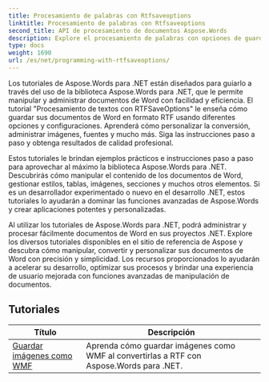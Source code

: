 ```yaml
---
title: Procesamiento de palabras con Rtfsaveoptions
linktitle: Procesamiento de palabras con Rtfsaveoptions
second_title: API de procesamiento de documentos Aspose.Words
description: Explore el procesamiento de palabras con opciones de guardado RTF en Aspose.Words para .NET. Aprenda a guardar y personalizar documentos RTF con tutoriales paso a paso y ejemplos de código C#.
type: docs
weight: 1690
url: /es/net/programming-with-rtfsaveoptions/
---
```

Los tutoriales de Aspose.Words para .NET están diseñados para guiarlo a través del uso de la biblioteca Aspose.Words para .NET, que le permite manipular y administrar documentos de Word con facilidad y eficiencia. El tutorial "Procesamiento de textos con RTFSaveOptions" le enseña cómo guardar sus documentos de Word en formato RTF usando diferentes opciones y configuraciones. Aprenderá cómo personalizar la conversión, administrar imágenes, fuentes y mucho más. Siga las instrucciones paso a paso y obtenga resultados de calidad profesional.

Estos tutoriales le brindan ejemplos prácticos e instrucciones paso a paso para aprovechar al máximo la biblioteca Aspose.Words para .NET. Descubrirás cómo manipular el contenido de los documentos de Word, gestionar estilos, tablas, imágenes, secciones y muchos otros elementos. Si es un desarrollador experimentado o nuevo en el desarrollo .NET, estos tutoriales lo ayudarán a dominar las funciones avanzadas de Aspose.Words y crear aplicaciones potentes y personalizadas.

Al utilizar los tutoriales de Aspose.Words para .NET, podrá administrar y procesar fácilmente documentos de Word en sus proyectos .NET. Explore los diversos tutoriales disponibles en el sitio de referencia de Aspose y descubra cómo manipular, convertir y personalizar sus documentos de Word con precisión y simplicidad. Los recursos proporcionados lo ayudarán a acelerar su desarrollo, optimizar sus procesos y brindar una experiencia de usuario mejorada con funciones avanzadas de manipulación de documentos.

 ## Tutoriales
| Título | Descripción |
| --- | --- |
| [Guardar imágenes como WMF](./saving-images-as-wmf/) | Aprenda cómo guardar imágenes como WMF al convertirlas a RTF con Aspose.Words para .NET. |